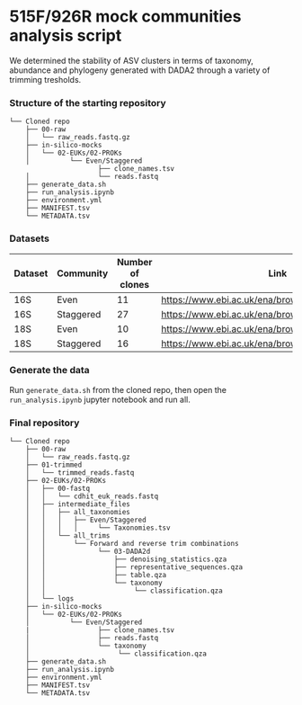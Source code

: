 # 515F/926R mock communities analysis script

We determined the stability of ASV clusters in terms of taxonomy, abundance and phylogeny generated with DADA2 through a variety of trimming tresholds.

### Structure of the starting repository

```Working directory  
└── Cloned repo  
    ├── 00-raw  
    │   └── raw_reads.fastq.gz  
    ├── in-silico-mocks  
    │   └── 02-EUKs/02-PROKs  
    │          └── Even/Staggered  
                      ├── clone_names.tsv
    │                 └── reads.fastq  
    ├── generate_data.sh
    ├── run_analysis.ipynb
    ├── environment.yml
    ├── MANIFEST.tsv
    └── METADATA.tsv
 ```
    
### Datasets
| Dataset       | Community     | Number of clones   | Link | 
| ------------- | ------------- | ------------------ |------|
| 16S           | Even          | 11                 |https://www.ebi.ac.uk/ena/browser/view/PRJEB48162
| 16S           | Staggered     | 27                 |https://www.ebi.ac.uk/ena/browser/view/PRJEB48162
| 18S           | Even          | 10                 |https://www.ebi.ac.uk/ena/browser/view/PRJEB35673
| 18S           | Staggered     | 16                 |https://www.ebi.ac.uk/ena/browser/view/PRJEB35673

### Generate the data
Run ```generate_data.sh``` from the cloned repo, then open the ```run_analysis.ipynb``` jupyter notebook and run all.

### Final repository

```Working directory  
└── Cloned repo  
    ├── 00-raw  
    │   └── raw_reads.fastq.gz  
    ├── 01-trimmed  
    │   └── trimmed_reads.fastq  
    ├── 02-EUKs/02-PROKs  
    │   ├── 00-fastq  
    │   │   └── cdhit_euk_reads.fastq  
    │   ├── intermediate_files  
    │   │   ├── all_taxonomies  
    │   │   │   ├── Even/Staggered
    │   │   │   │     └── Taxonomies.tsv  
    │   │   └── all_trims  
    │   │       └── Forward and reverse trim combinations  
    │   │             └── 03-DADA2d  
    │   │                 ├── denoising_statistics.qza  
    │   │                 ├── representative_sequences.qza  
    │   │                 ├── table.qza  
    │   │                 └── taxonomy  
    │   │                      └── classification.qza  
    │   └── logs  
    ├── in-silico-mocks  
    │   └── 02-EUKs/02-PROKs  
    │          └── Even/Staggered  
    |                 ├── clone_names.tsv
    │                 ├── reads.fastq  
    │                 └── taxonomy  
    │                      └── classification.qza     
    ├── generate_data.sh
    ├── run_analysis.ipynb
    ├── environment.yml
    ├── MANIFEST.tsv
    └── METADATA.tsv
```
